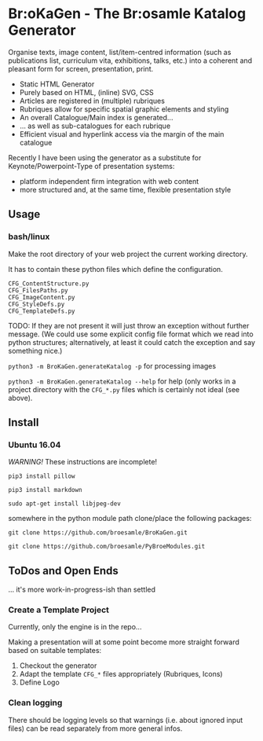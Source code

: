 
Br:oKaGen - The Br:osamle Katalog Generator
===========================================
Organise texts, image content, list/item-centred information
(such as publications list, curriculum vita, exhibitions, talks, etc.)
into a coherent and pleasant form for screen, presentation, print.

+ Static HTML Generator
+ Purely based on HTML, (inline) SVG, CSS
+ Articles are registered in (multiple) rubriques
+ Rubriques allow for specific spatial graphic elements and styling
+ An overall Catalogue/Main index is generated...
+ ... as well as sub-catalogues for each rubrique
+ Efficient visual and hyperlink access via the margin of the main catalogue

Recently I have been using the generator as a substitute for Keynote/Powerpoint-Type of presentation systems:
+ platform independent firm integration with web content
+ more structured and, at the same time, flexible presentation style

Usage
-----

### bash/linux

Make the root directory of your web project the current working directory.

It has to contain these python files which define the configuration.

```
CFG_ContentStructure.py
CFG_FilesPaths.py
CFG_ImageContent.py
CFG_StyleDefs.py
CFG_TemplateDefs.py
```

TODO: If they are not present it will just throw an exception without further message. (We could use some explicit config file format which we read into python structures; alternatively, at least it could catch the exception and say something nice.)

`python3 -m BroKaGen.generateKatalog -p` for processing images

`python3 -m BroKaGen.generateKatalog --help` for help (only works in a project directory with the `CFG_*.py` files which is certainly not ideal (see above).



Install
-------

### Ubuntu 16.04

*WARNING!* These instructions are incomplete!

`pip3 install pillow`

`pip3 install markdown`

`sudo apt-get install libjpeg-dev`

somewhere in the python module path clone/place the following packages:

`git clone https://github.com/broesamle/BroKaGen.git`

`git clone https://github.com/broesamle/PyBroeModules.git`


ToDos and Open Ends
-------------------
 ... it's more work-in-progress-ish than settled

### Create a Template Project

Currently, only the engine is in the repo...

Making a presentation will at some point become more straight forward based on suitable templates:

1. Checkout the generator
2. Adapt the template `CFG_*` files appropriately (Rubriques, Icons)
3. Define Logo

### Clean logging
There should be logging levels so that warnings (i.e. about ignored input files) can be read separately from more general infos.
